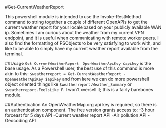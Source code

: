 #Get-CurrentWeatherReport

This powershell module is intended to use the Invoke-RestMethod command to string together a couple of different OpenAPIs to get the current weather report for your locale based on your publicly available WAN ip. Sometimes I am curious about the weather from my current VPN endpoint, and it is useful when communicating with remote worker peers. I also find the formatting of PSObjects to be very satisfying to work with, and like to be able to simply have my current weather report available from the terminal.

##Usage
`Get-CurrentWeatherReport -OpenWeatherApiKey $apikey`
is the base usage.
As a Powershell user, the best use of this command is more akin to this:
`$weatherreport = Get-CurrentWeatherReport -OpenWeatherApiKey $apikey`
and from here we can do more powershell object oriented things like `$weatherreport.Weather_Summary` or `$weatherreport.FeelsLike_F`. 
I won't oversell it; this is a fairly barebones module. 

##Authentication
An OpenWeatherMap.org api key is required, so there is an authentication component. The free version grants access to:
-3 hour forceast for 5 days API
-Current weather report API
-Air pollution API 
-Geocoding API
